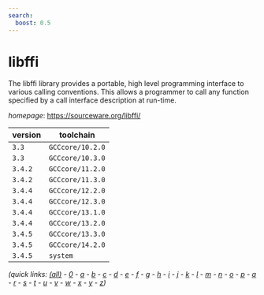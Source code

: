 ```yaml
---
search:
  boost: 0.5
---
```

# libffi

The libffi library provides a portable, high level programming interface to  various calling conventions. This allows a programmer to call any function  specified by a call interface description at run-time.

*homepage*: <https://sourceware.org/libffi/>

version | toolchain
--------|----------
``3.3`` | ``GCCcore/10.2.0``
``3.3`` | ``GCCcore/10.3.0``
``3.4.2`` | ``GCCcore/11.2.0``
``3.4.2`` | ``GCCcore/11.3.0``
``3.4.4`` | ``GCCcore/12.2.0``
``3.4.4`` | ``GCCcore/12.3.0``
``3.4.4`` | ``GCCcore/13.1.0``
``3.4.4`` | ``GCCcore/13.2.0``
``3.4.5`` | ``GCCcore/13.3.0``
``3.4.5`` | ``GCCcore/14.2.0``
``3.4.5`` | ``system``


*(quick links: [(all)](../index.md) - [0](../0/index.md) - [a](../a/index.md) - [b](../b/index.md) - [c](../c/index.md) - [d](../d/index.md) - [e](../e/index.md) - [f](../f/index.md) - [g](../g/index.md) - [h](../h/index.md) - [i](../i/index.md) - [j](../j/index.md) - [k](../k/index.md) - [l](../l/index.md) - [m](../m/index.md) - [n](../n/index.md) - [o](../o/index.md) - [p](../p/index.md) - [q](../q/index.md) - [r](../r/index.md) - [s](../s/index.md) - [t](../t/index.md) - [u](../u/index.md) - [v](../v/index.md) - [w](../w/index.md) - [x](../x/index.md) - [y](../y/index.md) - [z](../z/index.md))*

